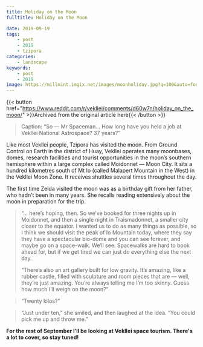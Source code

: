 ```yaml
---
title: Holiday on the Moon
fulltitle: Holiday on the Moon

date: 2019-09-19
tags:
    - post
    - 2019
    - tzipora
categories:
    - landscape
keywords:
    - post
    - 2019
image: https://millmint.imgix.net/images/moonholiday.jpg?q=100&auto=format
---
```

{{< button href="https://www.reddit.com/r/vekllei/comments/d60w7n/holiday_on_the_moon/" >}}Archived from the original article here{{< /button >}}

>Caption: “So — Mr Spaceman… How long have you held a job at Vekllei National Astrospace? 37 years?”

Like most Vekllei people, Tzipora has visited the moon. From Ground Control on Earth in the district of Huay, Vekllei operates many moonbases, domes, research facilities and tourist opportunities in the moon’s southern hemisphere within a large complex called Moidonnet — Moon City. It sits a hundred kilometres south of Mt Io (called Malapert Mountain in the West) in the Vekllei Moon Zone. It receives shuttles several times throughout the day.

The first time Zelda visited the moon was as a birthday gift from her father, who hadn’t been in many years. She recalls reading extensively about the moon in preparation for the trip.

>“… here’s hoping, then. So we’ve booked for three nights up in Moidonnet, and then a single night in Traismadonnet, a smaller city closer to the equator. I wanted us to do as many things as possible, so I think we should visit the peak of Io Mountain today, where they say they have a spectacular bio-dome and you can see forever, and maybe go on a space-walk. We’ll see. Spacewalks are hard to book ahead for, but if we get tired we can just do everything else the next day.
>
>“There’s also an art gallery built for low gravity. It’s amazing, like a rubber castle, filled with sculpture and room pieces that are — well, they’re just amazing. You’re always telling me I’m too skinny. Guess how much I’ll weigh on the moon?”

>“Twenty kilos?”

>“Just under ten,” she smiled, and then laughed at the idea. “You could pick me up and throw me.”

**For the rest of September I’ll be looking at Vekllei space tourism. There's a lot to cover, so stay tuned!**
